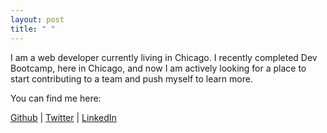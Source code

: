 ```yaml
---
layout: post
title: " "
---
```

I am a web developer currently living in Chicago. I recently completed Dev Bootcamp, here in Chicago, and now I am actively looking for a place to start contributing to a team and push myself to learn more.

You can find me here:

[Github](https://github.com/zacholauson)
| 
[Twitter](https://twitter.com/zacholauson)
| 
[LinkedIn](http://www.linkedin.com/in/zacholauson)
